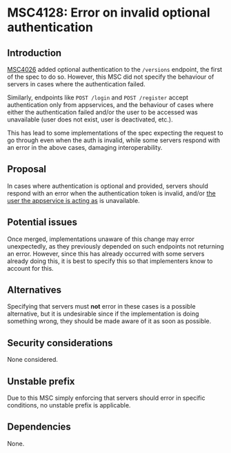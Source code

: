 # MSC4128: Error on invalid optional authentication

## Introduction

[MSC4026](https://github.com/matrix-org/matrix-spec-proposals/pull/4026) added optional authentication
to the `/versions` endpoint, the first of the spec to do so. However, this MSC did not specify the behaviour
of servers in cases where the authentication failed.

Similarly, endpoints like `POST /login` and `POST /register` accept authentication only from appservices, and
the behaviour of cases where either the authentication failed and/or the user to be accessed was unavailable
(user does not exist, user is deactivated, etc.).

This has lead to some implementations of the spec expecting the request to go through even when the auth is
invalid, while some servers respond with an error in the above cases, damaging interoperability.

## Proposal

In cases where authentication is optional and provided, servers should respond with an error when the authentication
token is invalid, and/or
[the user the appservice is acting as](https://spec.matrix.org/v1.10/application-service-api/#identity-assertion)
is unavailable.

## Potential issues

Once merged, implementations unaware of this change may error unexpectedly, as they previously depended on such
endpoints not returning an error. However, since this has already occurred with some servers already doing this,
it is best to specify this so that implementers know to account for this.

## Alternatives

Specifying that servers must **not** error in these cases is a possible alternative, but it is undesirable since
if the implementation is doing something wrong, they should be made aware of it as soon as possible.

## Security considerations

None considered.

## Unstable prefix

Due to this MSC simply enforcing that servers should error in specific conditions, no unstable prefix is applicable.

## Dependencies

None.
